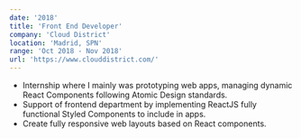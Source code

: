 ```yaml
---
date: '2018'
title: 'Front End Developer'
company: 'Cloud District'
location: 'Madrid, SPN'
range: 'Oct 2018 - Nov 2018'
url: 'https://www.clouddistrict.com/'
---
```


- Internship where I mainly was prototyping web apps, managing dynamic React Components following Atomic Design standards.
- Support of frontend department by implementing ReactJS fully functional Styled Components to include in apps.
- Create fully responsive web layouts based on React components.
